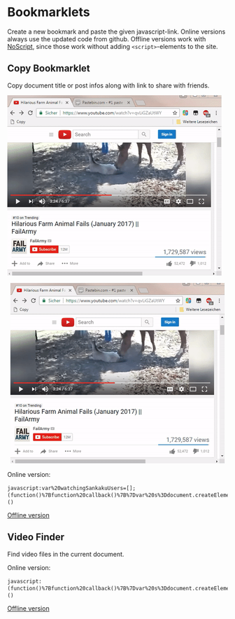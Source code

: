 # Bookmarklets

Create a new bookmark and paste the given javascript-link. Online versions always use the updated code from github. Offline versions work with [NoScript](https://addons.mozilla.org/en-US/firefox/addon/noscript/), since those work without adding `<script>`-elements to the site.

## Copy Bookmarklet

Copy document title or post infos along with link to share with friends.

![copy example](https://raw.githubusercontent.com/jklgit/Bookmarklets/master/media/copy.gif)

<div style="text-align:center"><img src ="https://raw.githubusercontent.com/jklgit/Bookmarklets/master/media/copy.gif" /></div>

Online version:

```
javascript:var%20watchingSankakuUsers=[];(function()%7Bfunction%20callback()%7B%7Dvar%20s%3Ddocument.createElement(%22script%22)%3Bs.src%3D%22https%3A%2F%2Fjklgit.github.io%2FBookmarklets%2Fsrc%2Fcopy.js%22%3Bif(s.addEventListener)%7Bs.addEventListener(%22load%22%2Ccallback%2Cfalse)%7Delse%20if(s.readyState)%7Bs.onreadystatechange%3Dcallback%7Ddocument.body.appendChild(s)%3Bdocument.body.removeChild(s)%3B%7D)()
```

[Offline version](https://raw.githubusercontent.com/jklgit/Bookmarklets/master/src/copy_offline.js)

## Video Finder

Find video files in the current document.

Online version:

```
javascript:(function()%7Bfunction%20callback()%7B%7Dvar%20s%3Ddocument.createElement(%22script%22)%3Bs.src%3D%22https%3A%2F%2Fjklgit.github.io%2FBookmarklets%2Fsrc%2Fvidfinder.js%22%3Bif(s.addEventListener)%7Bs.addEventListener(%22load%22%2Ccallback%2Cfalse)%7Delse%20if(s.readyState)%7Bs.onreadystatechange%3Dcallback%7Ddocument.body.appendChild(s)%3Bdocument.body.removeChild(s)%3B%7D)()
```
[Offline version](https://raw.githubusercontent.com/jklgit/Bookmarklets/master/src/vidfinder_offline.js)
